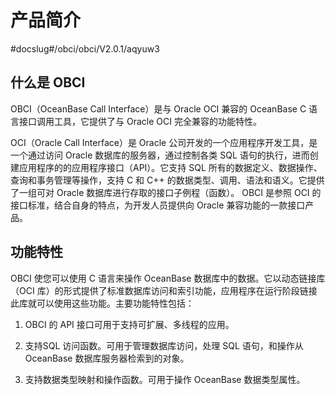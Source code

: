 # 产品简介

#docslug#/obci/obci/V2.0.1/aqyuw3

## 什么是 OBCI

OBCI（OceanBase Call Interface）是与 Oracle OCI 兼容的 OceanBase C 语言接口调用工具，它提供了与 Oracle OCI 完全兼容的功能特性。

OCI（Oracle Call Interface）是 Oracle 公司开发的一个应用程序开发工具，是一个通过访问 Oracle 数据库的服务器，通过控制各类 SQL 语句的执行，进而创建应用程序的的应用程序接口（API）。它支持 SQL 所有的数据定义、数据操作、查询和事务管理等操作，支持 C 和 C++ 的数据类型、调用、语法和语义。它提供了一组可对 Oracle 数据库进行存取的接口子例程（函数）。 OBCI 是参照 OCI 的接口标准，结合自身的特点，为开发人员提供向 Oracle 兼容功能的一款接口产品。

## 功能特性

OBCI 使您可以使用 C 语言来操作 OceanBase 数据库中的数据。它以动态链接库（OCI 库）的形式提供了标准数据库访问和索引功能，应用程序在运行阶段链接此库就可以使用这些功能。主要功能特性包括：

1. OBCI 的 API 接口可用于支持可扩展、多线程的应用。

2. 支持SQL 访问函数。可用于管理数据库访问，处理 SQL 语句，和操作从 OceanBase 数据库服务器检索到的对象。

3. 支持数据类型映射和操作函数。可用于操作 OceanBase 数据类型属性。
